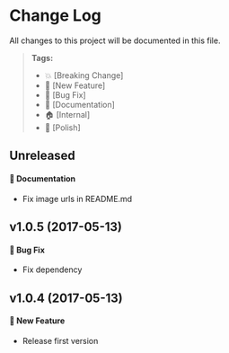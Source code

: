 # Change Log

All changes to this project will be documented in this file.

> **Tags:**
> - 💥 [Breaking Change]
> - 🚀 [New Feature]
> - 🐛 [Bug Fix]
> - 📝 [Documentation]
> - 🏠 [Internal]
> - 💅 [Polish]

## Unreleased

#### 📝 Documentation
- Fix image urls in README.md

## v1.0.5 (2017-05-13)

#### 🐛 Bug Fix
- Fix dependency

## v1.0.4 (2017-05-13)

#### 🚀 New Feature
- Release first version
